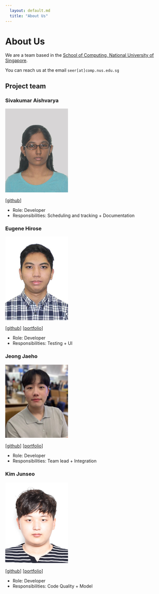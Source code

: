 ```yaml
---
  layout: default.md
  title: "About Us"
---
```


# About Us

We are a team based in the [School of Computing, National University of Singapore](http://www.comp.nus.edu.sg).

You can reach us at the email `seer[at]comp.nus.edu.sg`

## Project team

### Sivakumar Aishvarya

<img src="images/s-aishvarya.png" width="200px">


[[github](https://github.com/S-Aishvarya)]


* Role: Developer
* Responsibilities: Scheduling and tracking + Documentation

### Eugene Hirose

<img src="images/vision-2000.png" width="200px">

[[github](http://github.com/Vision-2000)]
[[portfolio](team/johndoe.md)]

* Role: Developer
* Responsibilities: Testing + UI

### Jeong Jaeho

<img src="images/jeong-jaeho.png" width="200px">  

[[github](http://github.com/jeong-jaeho)]
[[portfolio](team/johndoe.md)]

* Role: Developer
* Responsibilities: Team lead + Integration

### Kim Junseo

<img src="images/jskimdev.png" width="200px">

[[github](https://github.com/jskimdev)]
[[portfolio](team/johndoe.md)]

* Role: Developer
* Responsibilities: Code Quality + Model
